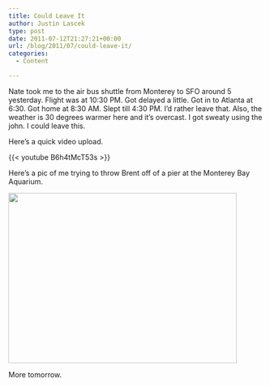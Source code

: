 ```yaml
---
title: Could Leave It
author: Justin Lascek
type: post
date: 2011-07-12T21:27:21+00:00
url: /blog/2011/07/could-leave-it/
categories:
  - Content

---
```

Nate took me to the air bus shuttle from Monterey to SFO around 5 yesterday. Flight was at 10:30 PM. Got delayed a little. Got in to Atlanta at 6:30. Got home at 8:30 AM. Slept till 4:30 PM. I&#8217;d rather leave that. Also, the weather is 30 degrees warmer here and it&#8217;s overcast. I got sweaty using the john. I could leave this.
  

  
Here&#8217;s a quick video upload.
  
{{< youtube B6h4tMcT53s >}}
  

  
Here&#8217;s a pic of me trying to throw Brent off of a pier at the Monterey Bay Aquarium.
  
[<img data-attachment-id="4735" data-permalink="/blog/2011/07/could-leave-it/img_20110708_122355/" data-orig-file="/2011/07/IMG_20110708_122355.jpg" data-orig-size="450,336" data-comments-opened="1" data-image-meta="{&quot;aperture&quot;:&quot;2.8&quot;,&quot;credit&quot;:&quot;&quot;,&quot;camera&quot;:&quot;Droid&quot;,&quot;caption&quot;:&quot;&quot;,&quot;created_timestamp&quot;:&quot;1310127833&quot;,&quot;copyright&quot;:&quot;&quot;,&quot;focal_length&quot;:&quot;4&quot;,&quot;iso&quot;:&quot;55&quot;,&quot;shutter_speed&quot;:&quot;0.000665&quot;,&quot;title&quot;:&quot;&quot;}" data-image-title="IMG_20110708_122355" data-image-description="" data-medium-file="/2011/07/IMG_20110708_122355.jpg" data-large-file="/2011/07/IMG_20110708_122355.jpg" src="/2011/07/IMG_20110708_122355.jpg" alt="" title="IMG_20110708_122355" width="450" height="336" class="aligncenter size-full wp-image-4735" />][1]
  

  
More tomorrow.

 [1]: /2011/07/IMG_20110708_122355.jpg
